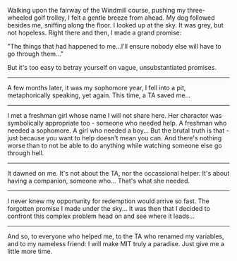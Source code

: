 Walking upon the fairway of the Windmill course, pushing my three-wheeled golf trolley, I felt a gentle breeze from ahead. 
My dog followed besides me, sniffing along the floor. I looked up at the sky. It was grey, but not hopeless. Right there and then,
I made a grand promise: 

"The things that had happened to me...I'll ensure nobody else will have to go through them..."

But it's too easy to betray yourself on vague, unsubstantiated promises.

--------------------------------------------------------------------------------------

A few months later, it was my sophomore year, I fell into a pit, metaphorically speaking, yet again. 
This time, a TA saved me...

---------------------------------------------------------------------------------------

I met a freshman girl whose name I will not share here. Her charactor was symbolically appropriate too - someone who needed help. 
A freshman who needed a sophomore. A girl who needed a boy...
But the brutal truth is that - just because you want to help doesn't mean you can. 
And there's nothing worse than to not be able to do anything while watching someone else go through hell. 

--------------------------------------------------------------------------------------------

It dawned on me. It's not about the TA, nor the occassional helper. It's about having a companion, someone who... That's what she needed.

-----------------------------------------------------------------------------------------

I never knew my opportunity for redemption would arrive so fast. The forgotten promise I made under the sky... It was then
that I decided to confront this complex problem head on and see where it leads...

-------------------------------------------------------------------------

And so, to everyone who helped me, to the TA who renamed my variables, and to my nameless friend: 
I will make MIT truly a paradise. Just give me a little more time. 
